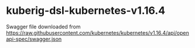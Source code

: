 # kuberig-dsl-kubernetes-v1.16.4

Swagger file downloaded from https://raw.githubusercontent.com/kubernetes/kubernetes/v1.16.4/api/openapi-spec/swagger.json
